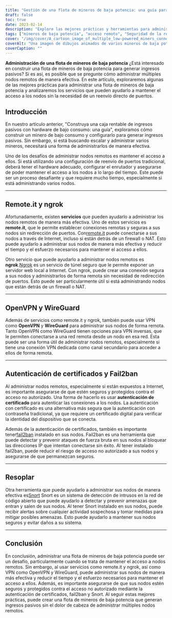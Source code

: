 ```yaml
---
title: "Gestión de una flota de mineros de baja potencia: una guía para el acceso remoto y la seguridad"
draft: false
toc: true
date: 2023-02-14
description: "Explore las mejores prácticas y herramientas para administrar una flota de mineros de bajo consumo, incluidos remote.it, ngrok, OpenVPN, WireGuard y más."
tags: ["mineros de baja potencia", "acceso remoto", "Seguridad de la red", "abrirvpn", "protector de alambre", "bufido", "ngrok"]
cover: "/img/cover/A_cartoon_image_of_multiple_low-powered_miners_connected.png"
coverAlt: "Una imagen de dibujos animados de varios mineros de baja potencia conectados a un centro de red con las herramientas discutidas en el artículo."
coverCaption: ""
---
```


**Administración de una flota de mineros de baja potencia**
¿Está interesado en construir una flota de mineros de baja potencia para generar ingresos pasivos? Si es así, es posible que se pregunte cómo administrar múltiples nodos remotos de manera efectiva. En este artículo, exploraremos algunas de las mejores prácticas para administrar una flota de mineros de baja potencia y analizaremos los servicios que pueden ayudarlo a mantener el acceso a los nodos sin la necesidad de un reenvío directo de puertos.

## Introducción
En nuestro artículo anterior, "Construya una caja rentable de ingresos pasivos con hardware de bajo consumo: una guía", exploramos cómo construir un minero de bajo consumo y configurarlo para generar ingresos pasivos. Sin embargo, si está buscando escalar y administrar varios mineros, necesitará una forma de administrarlos de manera efectiva.

Uno de los desafíos de administrar nodos remotos es mantener el acceso a ellos. Si está utilizando una configuración de reenvío de puertos tradicional, deberá tener el hardware adecuado, configurar el enrutador y asegurarse de poder mantener el acceso a los nodos a lo largo del tiempo. Este puede ser un proceso desafiante y que requiere mucho tiempo, especialmente si está administrando varios nodos.

______

## Remote.it y ngrok

Afortunadamente, existen **servicios** que pueden ayudarlo a administrar los nodos remotos de manera más efectiva. Uno de estos servicios es **remote.it**, que le permite establecer conexiones remotas y seguras a sus nodos sin redirección de puertos. Con[remote.it](https://www.remote.it/) puede conectarse a sus nodos a través de Internet, incluso si están detrás de un firewall o NAT. Esto puede ayudarlo a administrar sus nodos de manera más efectiva y reducir el tiempo y el esfuerzo necesarios para mantener el acceso a ellos.

Otro servicio que puede ayudarlo a administrar nodos remotos es **ngrok**.[Ngrok](https://ngrok.com/) es un servicio de túnel seguro que le permite exponer un servidor web local a Internet. Con ngrok, puede crear una conexión segura a sus nodos y administrarlos de forma remota sin necesidad de redirección de puertos. Esto puede ser particularmente útil si está administrando nodos que están detrás de un firewall o NAT.

______

## OpenVPN y WireGuard

Además de servicios como remote.it y ngrok, también puede usar VPN como **OpenVPN** y **WireGuard** para administrar sus nodos de forma remota. Tanto OpenVPN como WireGuard tienen opciones para VPN inversas, que le permiten conectarse a una red remota desde un nodo en esa red. Esta puede ser una forma útil de administrar nodos remotos, especialmente si tiene una conexión VPN dedicada como canal secundario para acceder a ellos de forma remota.

______

## Autenticación de certificados y Fail2ban

Al administrar nodos remotos, especialmente si están expuestos a Internet, es importante asegurarse de que estén seguros y protegidos contra el acceso no autorizado. Una forma de hacerlo es usar **autenticación de certificado** para autenticar las conexiones a los nodos. La autenticación con certificado es una alternativa más segura que la autenticación con contraseña tradicional, ya que requiere un certificado digital para verificar la identidad del dispositivo que se conecta.

Además de la autenticación de certificados, también es importante tener[fail2ban](https://www.fail2ban.org/wiki/index.php/Main_Page) instalado en sus nodos. Fail2ban es una herramienta que puede detectar y prevenir ataques de fuerza bruta en sus nodos al bloquear las direcciones IP que intentan conectarse sin éxito. Al tener instalado fail2ban, puede reducir el riesgo de acceso no autorizado a sus nodos y asegurarse de que permanezcan seguros.

______

## Resoplar

Otra herramienta que puede ayudarlo a administrar sus nodos de manera efectiva es[Snort](https://www.snort.org/) Snort es un sistema de detección de intrusos en la red de código abierto que puede ayudarlo a detectar y prevenir amenazas que entran y salen de sus nodos. Al tener Snort instalado en sus nodos, puede recibir alertas sobre cualquier actividad sospechosa y tomar medidas para mitigar posibles amenazas. Esto puede ayudarlo a mantener sus nodos seguros y evitar daños a su sistema.

______

## Conclusión

En conclusión, administrar una flota de mineros de baja potencia puede ser un desafío, particularmente cuando se trata de mantener el acceso a nodos remotos. Sin embargo, al usar servicios como remote.it y ngrok, así como VPN como OpenVPN y WireGuard, puede administrar sus nodos de manera más efectiva y reducir el tiempo y el esfuerzo necesarios para mantener el acceso a ellos. Además, es importante asegurarse de que sus nodos estén seguros y protegidos contra el acceso no autorizado mediante la autenticación de certificados, fail2ban y Snort. Al seguir estas mejores prácticas, puede crear una flota de mineros de baja potencia que generan ingresos pasivos sin el dolor de cabeza de administrar múltiples nodos remotos.
